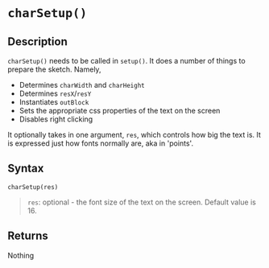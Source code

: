# `charSetup()`

## Description
`charSetup()` needs to be called in `setup()`. It does a number of things to prepare the sketch. Namely,
- Determines `charWidth` and `charHeight`
- Determines `resX`/`resY`
- Instantiates `outBlock`
- Sets the appropriate css properties of the text on the screen
- Disables right clicking 

It optionally takes in one argument, `res`, which controls how big the text is. It is expressed just how fonts normally are, aka in 'points'.

## Syntax
`charSetup(res)`
> `res`: optional - the font size of the text on the screen. Default value is 16.

## Returns
Nothing